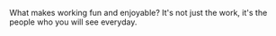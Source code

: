 What makes working fun and enjoyable?  It's not just the work, it's the people who you will see everyday.